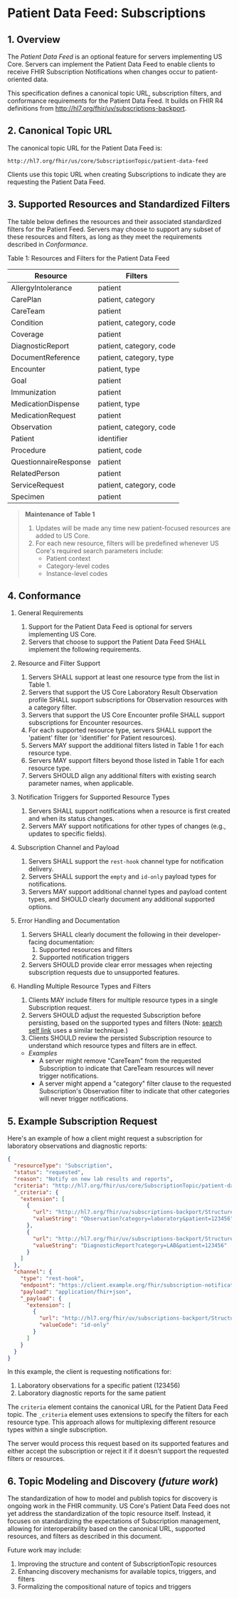 # Patient Data Feed: Subscriptions

## 1. Overview

The _Patient Data Feed_ is an optional feature for servers implementing US Core. Servers can implement the Patient Data Feed to enable clients to receive FHIR Subscription Notifications when changes occur to patient-oriented data.

This specification defines a canonical topic URL, subscription filters, and conformance requirements for the Patient Data Feed. It builds on FHIR R4 definitions from http://hl7.org/fhir/uv/subscriptions-backport.

## 2. Canonical Topic URL

The canonical topic URL for the Patient Data Feed is:

`http://hl7.org/fhir/us/core/SubscriptionTopic/patient-data-feed`

Clients use this topic URL when creating Subscriptions to indicate they are requesting the Patient Data Feed.

## 3. Supported Resources and Standardized Filters

The table below defines the resources and their associated standardized filters for the Patient Feed. Servers may choose to support any subset of these resources and filters, as long as they meet the requirements described in _Conformance_.

Table 1: Resources and Filters for the Patient Data Feed

| Resource | Filters |
|----------|---------|
| AllergyIntolerance | patient |
| CarePlan | patient, category |
| CareTeam | patient |
| Condition | patient, category, code |
| Coverage | patient |
| DiagnosticReport | patient, category, code |
| DocumentReference | patient, category, type |
| Encounter | patient, type |
| Goal | patient |
| Immunization | patient |
| MedicationDispense | patient, type |
| MedicationRequest | patient |
| Observation | patient, category, code |
| Patient | identifier |
| Procedure | patient, code |
| QuestionnaireResponse | patient |
| RelatedPerson | patient |
| ServiceRequest | patient, category, code |
| Specimen | patient |

> **Maintenance of Table 1**
> 
> 1. Updates will be made any time new patient-focused resources are added to US Core.
> 2. For each new resource, filters will be predefined whenever US Core's required search parameters include:
>    - Patient context
>    - Category-level codes
>    - Instance-level codes

## 4. Conformance

1. General Requirements
   1. Support for the Patient Data Feed is optional for servers implementing US Core.
   1. Servers that choose to support the Patient Data Feed SHALL implement the following requirements.

2. Resource and Filter Support
   1. Servers SHALL support at least one resource type from the list in Table 1.
   1. Servers that support the US Core Laboratory Result Observation profile SHALL support subscriptions for Observation resources with a category filter.
   1. Servers that support the US Core Encounter profile SHALL support subscriptions for Encounter resources.
   1. For each supported resource type, servers SHALL support the 'patient' filter (or 'identifier' for Patient resources).
   1. Servers MAY support the additional filters listed in Table 1 for each resource type.
   1. Servers MAY support filters beyond those listed in Table 1 for each resource type.
   1. Servers SHOULD align any additional filters with existing search parameter names, when applicable.

3. Notification Triggers for Supported Resource Types
   1. Servers SHALL support notifications when a resource is first created and when its status changes.
   1. Servers MAY support notifications for other types of changes (e.g., updates to specific fields).

4. Subscription Channel and Payload
   1. Servers SHALL support the `rest-hook` channel type for notification delivery.
   1. Servers SHALL support the `empty` and `id-only` payload types for notifications.
   1. Servers MAY support additional channel types and payload content types, and SHOULD clearly document any additional supported options.

5. Error Handling and Documentation
   1. Servers SHALL clearly document the following in their developer-facing documentation:
      1. Supported resources and filters
      1. Supported notification triggers
   1. Servers SHOULD provide clear error messages when rejecting subscription requests due to unsupported features.

7. Handling Multiple Resource Types and Filters
   1. Clients MAY include filters for multiple resource types in a single Subscription request.
   1. Servers SHOULD adjust the requested Subscription before persisting, based on the supported types and filters (Note: [search self link](https://www.hl7.org/fhir/search.html#selflink) uses a similar technique.)
   1. Clients SHOULD review the persisted Subscription resource to understand which resource types and filters are in effect.
   * _Examples_
       * A server might remove "CareTeam" from the requested Subscription to indicate that CareTeam resources will never trigger notifications.
       * A server might append a "category" filter clause to the requested Subscription's Observation filter to indicate that other categories will never trigger notifications.

## 5. Example Subscription Request

Here's an example of how a client might request a subscription for laboratory observations and diagnostic reports:

```json
{
  "resourceType": "Subscription",
  "status": "requested",
  "reason": "Notify on new lab results and reports",
  "criteria": "http://hl7.org/fhir/us/core/SubscriptionTopic/patient-data-feed",
  "_criteria": {
    "extension": [
      {
        "url": "http://hl7.org/fhir/uv/subscriptions-backport/StructureDefinition/backport-filter-criteria",
        "valueString": "Observation?category=laboratory&patient=123456"
      },
      {
        "url": "http://hl7.org/fhir/uv/subscriptions-backport/StructureDefinition/backport-filter-criteria",
        "valueString": "DiagnosticReport?category=LAB&patient=123456"
      }
    ]
  },
  "channel": {
    "type": "rest-hook",
    "endpoint": "https://client.example.org/fhir/subscription-notification",
    "payload": "application/fhir+json",
    "_payload": {
      "extension": [
        {
          "url": "http://hl7.org/fhir/uv/subscriptions-backport/StructureDefinition/backport-payload-content",
          "valueCode": "id-only"
        }
      ]
    }
  }
}
```

In this example, the client is requesting notifications for:
1. Laboratory observations for a specific patient (123456)
2. Laboratory diagnostic reports for the same patient

The `criteria` element contains the canonical URL for the Patient Data Feed topic. The `_criteria` element uses extensions to specify the filters for each resource type. This approach allows for multiplexing different resource types within a single subscription.

The server would process this request based on its supported features and either accept the subscription or reject it if it doesn't support the requested filters or resources.

## 6. Topic Modeling and Discovery (*future work*)

The standardization of how to model and publish topics for discovery is ongoing work in the FHIR community. US Core's Patient Data Feed does not yet address the standardization of the topic resource itself. Instead, it focuses on standardizing the expectations of Subscription management, allowing for interoperability based on the canonical URL, supported resources, and filters as described in this document.

Future work may include:
1. Improving the structure and content of SubscriptionTopic resources
2. Enhancing discovery mechanisms for available topics, triggers, and filters
3. Formalizing the compositional nature of topics and triggers
